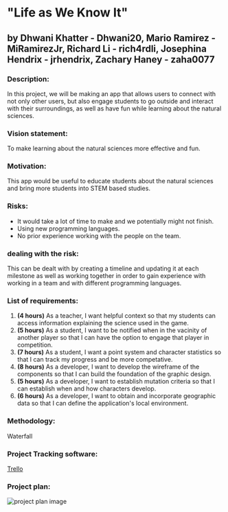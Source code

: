 # "Life as We Know It"
## by Dhwani Khatter - Dhwani20, Mario Ramirez - MiRamirezJr, Richard Li - rich4rdli, Josephina Hendrix - jrhendrix, Zachary Haney - zaha0077

### Description: 
In this project, we will be making an app that allows users to connect with not only other users, but also engage students to go outside and interact with their surroundings, as well as have fun while learning about the natural sciences. 

### Vision statement: 
To make learning about the natural sciences more effective and fun.

### Motivation: 
This app would be useful to educate students about the natural sciences and bring more students into STEM based studies.

### Risks:
* It would take a lot of time to make and we potentially might not finish.
* Using new programming languages.
* No prior experience working with the people on the team.

### dealing with the risk: 
This can be dealt with by creating a timeline and updating it at each milestone as well as working together in order to gain experience with working in a team and with different programming languages.

### List of requirements:
1. **(4 hours)** As a teacher, I want helpful context so that my students can access information explaining the science used in the game.
2. **(5 hours)** As a student, I want to be notified when in the vacinity of another player so that I can have the option to engage that player in competition.
3. **(7 hours)** As a student, I want a point system and character statistics so that I can track my progress and be more competative.
4. **(8 hours)** As a developer, I want to develop the wireframe of the components so that I can build the foundation of the graphic design.
5. **(5 hours)** As a developer, I want to establish mutation criteria so that I can establish when and how characters develop.
6. **(6 hours)** As a developer, I want to obtain and incorporate geographic data so that I can define the application's local environment.

### Methodology: 
Waterfall 

### Project Tracking software: 
[Trello](https://trello.com/b/oPpdoATT/software-dev-team-project)

### Project plan:
![project plan image](https://github.com/MiRamirezJr/Software-Dev-team-project/blob/master/snapshot%20of%20project%20plan.PNG)
